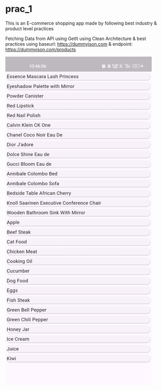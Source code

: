 # prac_1

This is an E-commerce shopping app made by following best industry & product level practices

Fetching Data from API using GetIt using Clean Architecture & best practices
using baseurl: https://dummyjson.com & endpoint: https://dummyjson.com/products

![Screenshot](https://github.com/tejastidake-coditas/prac_1/blob/main/lib/core/constants/api_app.jpeg?raw=true)